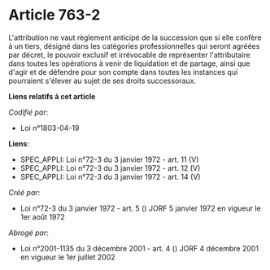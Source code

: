 # Article 763-2

L'attribution ne vaut règlement anticipé de la succession que si elle confère à un tiers, désigné dans les catégories
professionnelles qui seront agréées par décret, le pouvoir exclusif et irrévocable de représenter l'attributaire dans toutes
les opérations à venir de liquidation et de partage, ainsi que d'agir et de défendre pour son compte dans toutes les
instances qui pourraient s'élever au sujet de ses droits successoraux.

**Liens relatifs à cet article**

_Codifié par_:

  - Loi n°1803-04-19

**Liens**:

  - SPEC_APPLI: Loi n°72-3 du 3 janvier 1972 - art. 11 (V)
  - SPEC_APPLI: Loi n°72-3 du 3 janvier 1972 - art. 12 (V)
  - SPEC_APPLI: Loi n°72-3 du 3 janvier 1972 - art. 14 (V)

_Créé par_:

  - Loi n°72-3 du 3 janvier 1972 - art. 5 () JORF 5 janvier 1972 en vigueur le 1er août 1972

_Abrogé par_:

  - Loi n°2001-1135 du 3 décembre 2001 - art. 4 () JORF 4 décembre 2001 en vigueur le 1er juillet 2002
